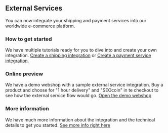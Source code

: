 ## External Services
You can now integrate your shipping and payment services into our worldwide e-commerce platform.

### How to get started
We have multiple tutorials ready for you to dive into and create your own integration. [Create a shipping integration](http://developers.webshopapp.net/api/tutorials/create-a-shipping-integration) or [Create a payment service integration](http://developers.webshopapp.net/api/tutorials/create-a-payment-service-integration).

### Online preview
We have a demo webshop with a sample external service integration. Buy a product and choose for "1 hour delivery" and "SEOcoin" in te checkout to see how the external service flow would go. [Open the demo webshop](http://hidde.webshopapp.net/)

### More information
We have much more information about the integration and the technical details to get you started.
[See more info right here](https://apps.prototypje.com)
